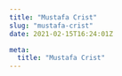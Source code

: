 ```yaml
---
title: "Mustafa Crist"
slug: "mustafa-crist"
date: 2021-02-15T16:24:01Z

meta:
  title: "Mustafa Crist"
---
```


